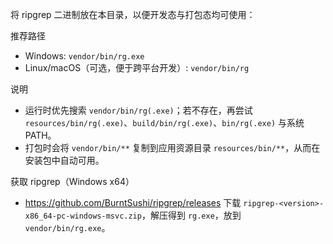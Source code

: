 将 ripgrep 二进制放在本目录，以便开发态与打包态均可使用：

推荐路径
- Windows: `vendor/bin/rg.exe`
- Linux/macOS（可选，便于跨平台开发）: `vendor/bin/rg`

说明
- 运行时优先搜索 `vendor/bin/rg(.exe)`；若不存在，再尝试 `resources/bin/rg(.exe)`、`build/bin/rg(.exe)`、`bin/rg(.exe)` 与系统 PATH。
- 打包时会将 `vendor/bin/**` 复制到应用资源目录 `resources/bin/**`，从而在安装包中自动可用。

获取 ripgrep（Windows x64）
- https://github.com/BurntSushi/ripgrep/releases 下载 `ripgrep-<version>-x86_64-pc-windows-msvc.zip`，解压得到 `rg.exe`，放到 `vendor/bin/rg.exe`。

